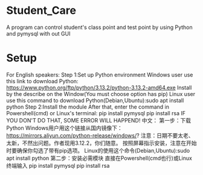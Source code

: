 # Student_Care
A program can control student's class point and test point by using Python and pymysql with out GUI

# Setup
For English speakers:
Step 1:Set up Python environment
Windows user use this link to download Python: https://www.python.org/ftp/python/3.13.2/python-3.13.2-amd64.exe
Install by the describe on the Window(You must choose option has pip)
Linux user use this command to download Python(Debian,Ubuntu):sudo apt install python
Step 2:Install the module
After that, enter the command in Powershell(cmd) or Linux's terminal:
pip install pymysql
pip install rsa
IF YOU DON'T DO THAT, SOME ERROR WILL HAPPEND!
中文：
第一步：下载Python
Windows用户用这个链接从国内镜像下：https://mirrors.aliyun.com/python-release/windows/?
注意：日期不要太老、太新，不然出问题。作者现用3.12.2，你们随意。
按照屏幕指示安装，注意在开始时要确保你勾选了带有pip选项。
Linux的使用这个命令(Debian,Ubuntu):sudo apt install python
第二步：安装必需模块
直接在Powershell(cmd也行)或Linux终端输入
pip install pymysql
pip install rsa
